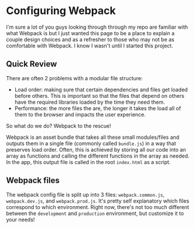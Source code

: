 # Configuring Webpack
I'm sure a lot of you guys looking through through my repo are familiar with what Webpack is but I just wanted this page to be a place to explain a couple design choices and as a refresher to those who may not be as comfortable with Webpack. I know I wasn't until I started this project.

## Quick Review
There are often 2 problems with a modular file structure:
- Load order: making sure that certain dependencies and files get loaded before others. This is important so that the files that depend on others have the required libraries loaded by the time they need them.
- Performance: the more files the are, the longer it takes the load all of them to the browser and impacts the user experience.

So what do we do? Webpack to the rescue!

Webpack is an asset bundle that takes all these small modules/files and outputs them in a single file (commonly called `bundle.js`) in a way that preserves load order. Often, this is achieved by storing all our code into an array as functions and calling the different functions in the array as needed. In the app, this output file is called in the root `index.html` as a script.

## Webpack files
The webpack config file is split up into 3 files: `webpack.common.js`, `webpack.dev.js`, and `webpack.prod.js`. It's pretty self explanatory which files correspond to which environment. Right now, there's not too much different between the `development` and `production` environment, but customize it to your needs!
